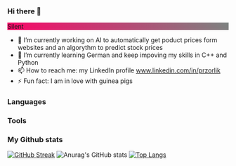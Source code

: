 ### Hi there 👋
<div class="animated-text">Silent</div>
<style>
.animated-text {
  background: linear-gradient(45deg, #ff0066, #00ff99);
  background-size: 200% 200%;
  -webkit-animation: gradient-animation 3s ease-in-out infinite;
  -moz-animation: gradient-animation 3s ease-in-out infinite;
  animation: gradient-animation 3s ease-in-out infinite;
}

@-webkit-keyframes gradient-animation {
  0% {
    background-position: 0% 50%;
  }
  50% {
    background-position: 100% 50%;
  }
  100% {
    background-position: 0% 50%;
  }
}

@-moz-keyframes gradient-animation {
  0% {
    background-position: 0% 50%;
  }
  50% {
    background-position: 100% 50%;
  }
  100% {
    background-position: 0% 50%;
  }
}

@keyframes gradient-animation {
  0% {
    background-position: 0% 50%;
  }
  50% {
    background-position: 100% 50%;
  }
  100% {
    background-position: 0% 50%;
  }
}
</style>



- 🔭 I’m currently working on AI to automatically get poduct prices form websites and an algorythm to predict stock prices
- 🌱 I’m currently learning German and keep impoving my skills in C++ and Python
- 📫 How to reach me: my LinkedIn profile www.linkedin.com/in/przorlik
- ⚡ Fun fact: I am in love with guinea pigs
### Languages

### Tools


### My Github stats
[![GitHub Streak](http://github-readme-streak-stats.herokuapp.com?user=mrowki35&theme=dracula&date_format=j%20M%5B%20Y%5D)](https://git.io/streak-stats)
![Anurag's GitHub stats](https://github-readme-stats.vercel.app/api?username=mrowki35&show_icons=true&theme=dracula)
[![Top Langs](https://github-readme-stats.vercel.app/api/top-langs/?username=mrowki35&layout=compact&theme=dracula)](https://github.com/anuraghazra/github-readme-stats)

